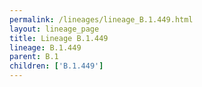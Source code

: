 ```yaml
---
permalink: /lineages/lineage_B.1.449.html
layout: lineage_page
title: Lineage B.1.449
lineage: B.1.449
parent: B.1
children: ['B.1.449']
---
```

